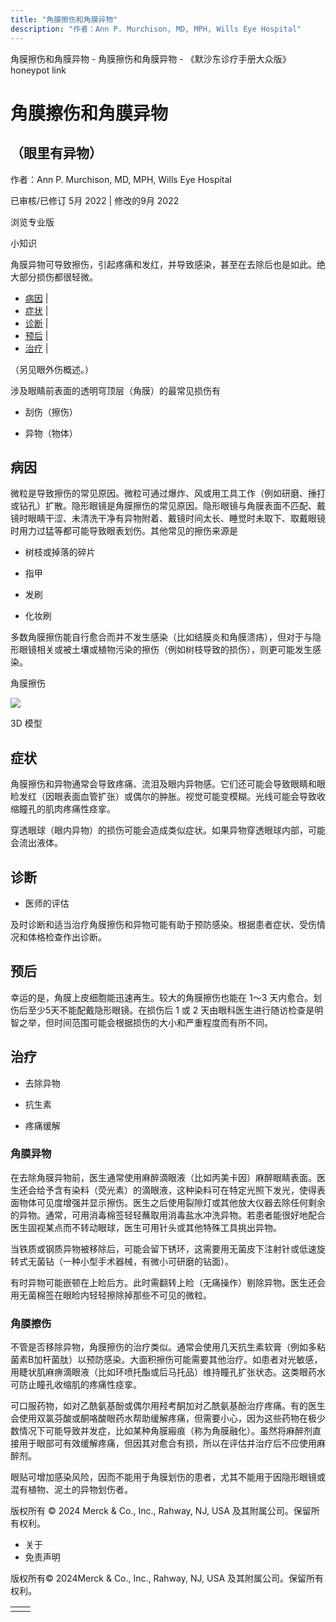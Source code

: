 ```yaml
---
title: "角膜擦伤和角膜异物"
description: "作者：Ann P. Murchison, MD, MPH, Wills Eye Hospital"
---
```


﻿角膜擦伤和角膜异物 \- 角膜擦伤和角膜异物 \- 《默沙东诊疗手册大众版》 honeypot link

# 角膜擦伤和角膜异物

## （眼里有异物）

作者：Ann P. Murchison, MD, MPH, Wills Eye Hospital

已审核/已修订 5月 2022 \| 修改的9月 2022

浏览专业版

小知识

角膜异物可导致擦伤，引起疼痛和发红，并导致感染，甚至在去除后也是如此。绝大部分损伤都很轻微。

- [病因](#病因_v797796_zh) \|
- [症状](#症状_v797801_zh) \|
- [诊断](#诊断_v797805_zh) \|
- [预后](#预后_v23634103_zh) \|
- [治疗](#治疗_v23634109_zh) \|

（另见眼外伤概述。）

涉及眼睛前表面的透明穹顶层（角膜）的最常见损伤有

- 刮伤（擦伤）

- 异物（物体）


## 病因

微粒是导致擦伤的常见原因。微粒可通过爆炸、风或用工具工作（例如研磨、捶打或钻孔）扩散。隐形眼镜是角膜擦伤的常见原因。隐形眼镜与角膜表面不匹配、戴镜时眼睛干涩、未清洗干净有异物附着、戴镜时间太长、睡觉时未取下、取戴眼镜时用力过猛等都可能导致眼表划伤。其他常见的擦伤来源是

- 树枝或掉落的碎片

- 指甲

- 发刷

- 化妆刷


多数角膜擦伤能自行愈合而并不发生感染（比如结膜炎和角膜溃疡），但对于与隐形眼镜相关或被土壤或植物污染的擦伤（例如树枝导致的损伤），则更可能发生感染。

角膜擦伤

![](https://edge.sitecorecloud.io/mmanual-ssq1ci05/media/home/images/b/i/o/biodigital-corneal-abrasion-cv-sized_zh.jpg?thn=0&sc_lang=zh&mw=500)

3D 模型

## 症状

角膜擦伤和异物通常会导致疼痛、流泪及眼内异物感。它们还可能会导致眼睛和眼睑发红（因眼表面血管扩张）或偶尔的肿胀。视觉可能变模糊。光线可能会导致收缩瞳孔的肌肉疼痛性痉挛。

穿透眼球（眼内异物）的损伤可能会造成类似症状。如果异物穿透眼球内部，可能会流出液体。

## 诊断

- 医师的评估


及时诊断和适当治疗角膜擦伤和异物可能有助于预防感染。根据患者症状、受伤情况和体格检查作出诊断。

## 预后

幸运的是，角膜上皮细胞能迅速再生。较大的角膜擦伤也能在 1～3 天内愈合。划伤后至少5天不能配戴隐形眼镜。在损伤后 1 或 2 天由眼科医生进行随访检查是明智之举，但时间范围可能会根据损伤的大小和严重程度而有所不同。

## 治疗

- 去除异物

- 抗生素

- 疼痛缓解


### 角膜异物

在去除角膜异物前，医生通常使用麻醉滴眼液（比如丙美卡因）麻醉眼睛表面。医生还会给予含有染料（荧光素）的滴眼液，这种染料可在特定光照下发光，使得表面物体可见度增强并显示擦伤。医生之后使用裂隙灯或其他放大仪器去除任何剩余的异物。通常，可用消毒棉签轻轻蘸取用消毒盐水冲洗异物。若患者能很好地配合医生固视某点而不转动眼球，医生可用针头或其他特殊工具挑出异物。

当铁质或钢质异物被移除后，可能会留下锈环，这需要用无菌皮下注射针或低速旋转式无菌钻（一种小型手术器械，有微小可研磨的钻面）。

有时异物可能嵌顿在上睑后方。此时需翻转上睑（无痛操作）剔除异物。医生还会用无菌棉签在眼睑内轻轻擦除掉那些不可见的微粒。

### 角膜擦伤

不管是否移除异物，角膜擦伤的治疗类似。通常会使用几天抗生素软膏（例如多粘菌素B加杆菌肽）以预防感染。大面积擦伤可能需要其他治疗。如患者对光敏感，用睫状肌麻痹滴眼液（比如环喷托酯或后马托品）维持瞳孔扩张状态。这类眼药水可防止瞳孔收缩肌的疼痛性痉挛。

可口服药物，如对乙酰氨基酚或偶尔用羟考酮加对乙酰氨基酚治疗疼痛。有的医生会使用双氯芬酸或酮咯酸眼药水帮助缓解疼痛，但需要小心，因为这些药物在极少数情况下可能导致并发症，比如某种角膜瘢痕（称为角膜融化）。虽然将麻醉剂直接用于眼部可有效缓解疼痛，但因其对愈合有损，所以在评估并治疗后不应使用麻醉剂。

眼贴可增加感染风险，因而不能用于角膜划伤的患者，尤其不能用于因隐形眼镜或混有植物、泥土的异物划伤者。



版权所有 © 2024
Merck & Co., Inc., Rahway, NJ, USA 及其附属公司。保留所有权利。

- 关于
- 免责声明

版权所有© 2024Merck & Co., Inc., Rahway, NJ, USA 及其附属公司。保留所有权利。

|     |     |
| --- | --- |
|  |  |